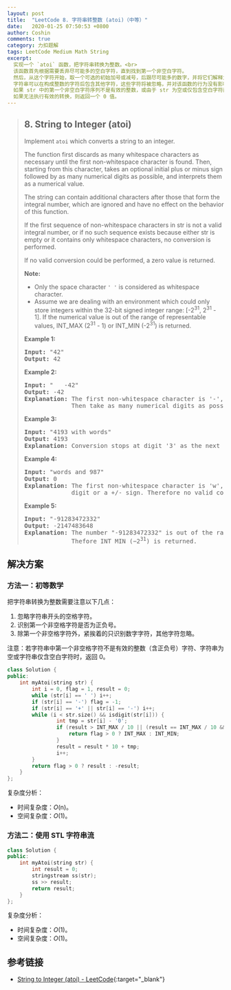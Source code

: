 ```yaml
---
layout: post
title:  "LeetCode 8. 字符串转整数 (atoi)（中等）"
date:   2020-01-25 07:50:53 +0800
author: Coshin
comments: true
category: 力扣题解
tags: LeetCode Medium Math String
excerpt:
  实现一个 `atoi` 函数，把字符串转换为整数。<br>
  该函数首先根据需要丢弃尽可能多的空白字符，直到找到第一个非空白字符。
  然后，从这个字符开始，取一个可选的初始加号或减号，后跟尽可能多的数字，并将它们解释为一个数值。<br>
  字符串可以在构成整数的字符后包含其他字符，这些字符将被忽略，并对该函数的行为没有影响。<br>
  如果 str 中的第一个非空白字符序列不是有效的整数，或由于 str 为空或仅包含空白字符而不存在此类序列，则不执行转换。<br>
  如果无法执行有效的转换，则返回一个 0 值。
---
```

> ## 8. String to Integer (atoi)
> 
> Implement `atoi` which converts a string to an integer.
> 
> The function first discards as many whitespace characters as necessary until
> the first non-whitespace character is found. Then, starting from this
> character, takes an optional initial plus or minus sign followed by as many
> numerical digits as possible, and interprets them as a numerical value.
> 
> The string can contain additional characters after those that form the
> integral number, which are ignored and have no effect on the behavior of this
> function.
> 
> If the first sequence of non-whitespace characters in str is not a valid
> integral number, or if no such sequence exists because either str is empty or
> it contains only whitespace characters, no conversion is performed.
> 
> If no valid conversion could be performed, a zero value is returned.
> 
> **Note:**
> 
> * Only the space character `' '` is considered as whitespace character.
> * Assume we are dealing with an environment which could only store integers
> within the 32-bit signed integer range: [-2<sup>31</sup>,  2<sup>31</sup> -
> 1]. If the numerical value is out of the range of representable values,
> INT_MAX (2<sup>31</sup> - 1) or INT_MIN (-2<sup>31</sup>) is returned.
> 
> **Example 1:**
> 
> <pre>
> <strong>Input:</strong> "42"
> <strong>Output:</strong> 42
> </pre>
> 
> **Example 2:**
> 
> <pre>
> <strong>Input:</strong> "   -42"
> <strong>Output:</strong> -42
> <strong>Explanation:</strong> The first non-whitespace character is '-', which is the minus sign.
>              Then take as many numerical digits as possible, which gets 42.
> </pre>
> 
> **Example 3:**
> 
> <pre>
> <strong>Input:</strong> "4193 with words"
> <strong>Output:</strong> 4193
> <strong>Explanation:</strong> Conversion stops at digit '3' as the next character is not a numerical digit.
> </pre>
> 
> **Example 4:**
> 
> <pre>
> <strong>Input:</strong> "words and 987"
> <strong>Output:</strong> 0
> <strong>Explanation:</strong> The first non-whitespace character is 'w', which is not a numerical 
>              digit or a +/- sign. Therefore no valid conversion could be performed.
> </pre>
> 
> **Example 5:**
> 
> <pre>
> <strong>Input:</strong> "-91283472332"
> <strong>Output:</strong> -2147483648
> <strong>Explanation:</strong> The number "-91283472332" is out of the range of a 32-bit signed integer.
>              Thefore INT_MIN (−2<sup>31</sup>) is returned.
> </pre>

## 解决方案

### 方法一：初等数学

把字符串转换为整数需要注意以下几点：
1. 忽略字符串开头的空格字符。
2. 识别第一个非空格字符是否为正负号。
3. 除第一个非空格字符外，紧挨着的只识别数字字符，其他字符忽略。

注意：若字符串中第一个非空格字符不是有效的整数（含正负号）字符、字符串为空或字符串仅含空白字符时，返回 0。

```cpp
class Solution {
public:
    int myAtoi(string str) {
        int i = 0, flag = 1, result = 0;
        while (str[i] == ' ') i++;
        if (str[i] == '-') flag = -1;
        if (str[i] == '+' || str[i] == '-') i++;
        while (i < str.size() && isdigit(str[i])) {
                int tmp = str[i] - '0';
                if (result > INT_MAX / 10 || (result == INT_MAX / 10 && tmp > 7)) {
                    return flag > 0 ? INT_MAX : INT_MIN;
                }
                result = result * 10 + tmp;
                i++;
        }
        return flag > 0 ? result : -result;
    }
};
```

复杂度分析：
* 时间复杂度：*O*(n)。
* 空间复杂度：*O*(1)。

### 方法二：使用 STL 字符串流

```cpp
class Solution {
public:
    int myAtoi(string str) {
        int result = 0;
        stringstream ss(str);
        ss >> result;
        return result;
    }
};
```

复杂度分析：
* 时间复杂度：*O*(1)。
* 空间复杂度：*O*(1)。

## 参考链接

* [String to Integer (atoi) - LeetCode](https://leetcode.com/problems/string-to-integer-atoi/){:target="_blank"}
